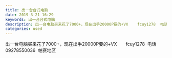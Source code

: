 ```yaml
---
title: 出一台台式电脑
date: 2019-3-21 16:29
keywords: 出一台台式电脑
description: 出一台电脑买来花了7000+，现在出手20000P要的+VX    fcuy1278  电话09278550036  帕赛地区
categories: used
---
```

<td class="t_f" id="postmessage_3275255">

出一台电脑买来花了7000+，现在出手20000P要的+VX       fcuy1278  电话09278550036  帕赛地区</td>

